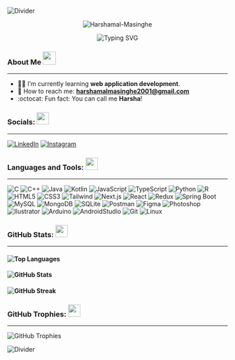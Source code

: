 <!-- Horizontal Divider (Gradient) -->
![Divider](https://user-images.githubusercontent.com/73097560/115834477-dbab4500-a447-11eb-908a-139a6edaec5c.gif)

<!-- Profile Views Counter -->
<p align="center"> 
  <picture>
    <img src="https://komarev.com/ghpvc/?username=Harshamal-Masinghe&label=Profile%20views&color=0e75b6&style=plastic" alt="Harshamal-Masinghe" />
  </picture> 
</p>

<!-- Typing Animation -->
<div align="center">
  <picture>
    <img src="https://readme-typing-svg.demolab.com?font=Fira+Code&weight=500&size=32&pause=1000&center=true&vCenter=true&random=false&width=580&height=50&lines=Hi+%F0%9F%91%8B%2C+I'm+Harshamal+Masinghe;Undergraduate+Student+at+SLIIT;Competitive+Programmer;Always+learning+new+things" alt="Typing SVG" />
  </picture>
</div>



### About Me <picture><img src="https://github.com/7oSkaaa/7oSkaaa/blob/main/Images/about_me.gif?raw=true" width="30px"></picture>
---
- 👨‍💻 I’m currently learning **web application development**.
- 📩 How to reach me: **harshamalmasinghe2001@gmail.com**
- :octocat: Fun fact: You can call me **Harsha**!



### Socials: <picture><img src="https://media2.giphy.com/media/QssGEmpkyEOhBCb7e1/giphy.gif?cid=ecf05e47a0n3gi1bfqntqmob8g9aid1oyj2wr3ds3mg700bl&rid=giphy.gif" width="28"></picture>
--- 
[![LinkedIn](https://skillicons.dev/icons?i=linkedin&theme=dark)](https://linkedin.com/in/harshamal-masinghe-a8b964216) 
[![Instagram](https://skillicons.dev/icons?i=instagram&theme=dark)](https://instagram.com/harsha_001x) 



### Languages and Tools: <picture><img src="https://media2.giphy.com/media/QssGEmpkyEOhBCb7e1/giphy.gif?cid=ecf05e47a0n3gi1bfqntqmob8g9aid1oyj2wr3ds3mg700bl&rid=giphy.gif" width="28"></picture>
---

![C](https://skillicons.dev/icons?i=c&theme=dark)
![C++](https://skillicons.dev/icons?i=cpp&theme=dark)
![Java](https://skillicons.dev/icons?i=java&theme=dark) 
![Kotlin](https://skillicons.dev/icons?i=kotlin&theme=dark) 
![JavaScript](https://skillicons.dev/icons?i=javascript&theme=dark)
![TypeScript](https://skillicons.dev/icons?i=typescript&theme=dark)
![Python](https://skillicons.dev/icons?i=python&theme=dark)
![R](https://skillicons.dev/icons?i=r&theme=dark)
![HTML5](https://skillicons.dev/icons?i=html&theme=dark) 
![CSS3](https://skillicons.dev/icons?i=css&theme=dark)
![Tailwind](https://skillicons.dev/icons?i=tailwind&theme=dark)
![Next.js](https://skillicons.dev/icons?i=next&theme=dark)
![React](https://skillicons.dev/icons?i=react&theme=dark)
![Redux](https://skillicons.dev/icons?i=redux&theme=dark)
![Spring Boot](https://skillicons.dev/icons?i=spring&theme=dark)
![MySQL](https://skillicons.dev/icons?i=mysql&theme=dark) 
![MongoDB](https://skillicons.dev/icons?i=mongodb&theme=dark)
![SQLite](https://skillicons.dev/icons?i=sqlite&theme=dark)
![Postman](https://skillicons.dev/icons?i=postman&theme=dark)
![Figma](https://skillicons.dev/icons?i=figma&theme=dark)
![Photoshop](https://skillicons.dev/icons?i=photoshop&theme=dark)
![Ilustrator](https://skillicons.dev/icons?i=ai&theme=dark)
![Arduino](https://skillicons.dev/icons?i=arduino&theme=dark)
![AndroidStudio](https://skillicons.dev/icons?i=androidstudio&theme=dark)
![Git](https://skillicons.dev/icons?i=git&theme=dark)
![Linux](https://skillicons.dev/icons?i=linux&theme=dark)



### GitHub Stats: <picture><img src="https://media2.giphy.com/media/QssGEmpkyEOhBCb7e1/giphy.gif?cid=ecf05e47a0n3gi1bfqntqmob8g9aid1oyj2wr3ds3mg700bl&rid=giphy.gif" width="28"></picture>
---
#### ![Top Languages](https://github-readme-stats.vercel.app/api/top-langs/?username=Harshamal-Masinghe&theme=github_dark&hide_border=false&include_all_commits=true&count_private=false&layout=compact)
#### ![GitHub Stats](https://github-readme-stats.vercel.app/api?username=Harshamal-Masinghe&theme=github_dark&hide_border=false&include_all_commits=true&count_private=false)
#### ![GitHub Streak](https://github-readme-streak-stats.herokuapp.com/?user=Harshamal-Masinghe&theme=github_dark&hide_border=false)



### GitHub Trophies: <picture><img src="https://media2.giphy.com/media/QssGEmpkyEOhBCb7e1/giphy.gif?cid=ecf05e47a0n3gi1bfqntqmob8g9aid1oyj2wr3ds3mg700bl&rid=giphy.gif" width="28"></picture>
---
![GitHub Trophies](https://github-profile-trophy.vercel.app/?username=Harshamal-Masinghe&theme=github_dark&no-frame=false&no-bg=true&margin-w=4)

<!-- Horizontal Divider (Gradient) -->
![Divider](https://user-images.githubusercontent.com/73097560/115834477-dbab4500-a447-11eb-908a-139a6edaec5c.gif)

